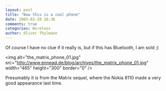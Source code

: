 ```yaml
---
layout: post
title: "Now this is a cool phone"
date: 2003-02-28 16:36
comments: true
categories: Wireless
author: Oliver Thylmann
---
```



Of course I have no clue if it really is, but if this has Bluetooth, I am sold ;)

&lt;img alt=&quot;the_matrix_phone_01.jpg&quot; src=&quot;http://www.ennead.de/blog/archives/the_matrix_phone_01.jpg&quot; width=&quot;465&quot; height=&quot;300&quot; border=&quot;0&quot; /&gt;

Presumably it is from the Matrix sequel, where the Nokia 8110 made a very good appearance last time.


